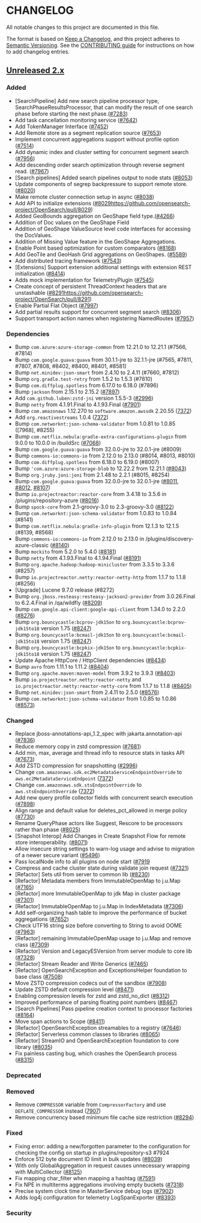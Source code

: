 # CHANGELOG
All notable changes to this project are documented in this file.

The format is based on [Keep a Changelog](https://keepachangelog.com/en/1.0.0/), and this project adheres to [Semantic Versioning](https://semver.org/spec/v2.0.0.html). See the [CONTRIBUTING guide](./CONTRIBUTING.md#Changelog) for instructions on how to add changelog entries.

## [Unreleased 2.x]
### Added
- [SearchPipeline] Add new search pipeline processor type, SearchPhaseResultsProcessor, that can modify the result of one search phase before starting the next phase.([#7283](https://github.com/opensearch-project/OpenSearch/pull/7283))
- Add task cancellation monitoring service ([#7642](https://github.com/opensearch-project/OpenSearch/pull/7642))
- Add TokenManager Interface ([#7452](https://github.com/opensearch-project/OpenSearch/pull/7452))
- Add Remote store as a segment replication source ([#7653](https://github.com/opensearch-project/OpenSearch/pull/7653))
- Implement concurrent aggregations support without profile option ([#7514](https://github.com/opensearch-project/OpenSearch/pull/7514))
- Add dynamic index and cluster setting for concurrent segment search ([#7956](https://github.com/opensearch-project/OpenSearch/pull/7956))
- Add descending order search optimization through reverse segment read. ([#7967](https://github.com/opensearch-project/OpenSearch/pull/7967))
- [Search pipelines] Added search pipelines output to node stats ([#8053](https://github.com/opensearch-project/OpenSearch/pull/8053))
- Update components of segrep backpressure to support remote store. ([#8020](https://github.com/opensearch-project/OpenSearch/pull/8020))
- Make remote cluster connection setup in async ([#8038](https://github.com/opensearch-project/OpenSearch/pull/8038))
- Add API to initialize extensions ([#8029]()https://github.com/opensearch-project/OpenSearch/pull/8029)
- Added GeoBounds aggregation on GeoShape field type.([#4266](https://github.com/opensearch-project/OpenSearch/pull/4266))
- Addition of Doc values on the GeoShape Field
- Addition of GeoShape ValueSource level code interfaces for accessing the DocValues.
- Addition of Missing Value feature in the GeoShape Aggregations.
- Enable Point based optimization for custom comparators ([#8168](https://github.com/opensearch-project/OpenSearch/pull/8168))
- Add GeoTile and GeoHash Grid aggregations on GeoShapes. ([#5589](https://github.com/opensearch-project/OpenSearch/pull/5589))
- Add distributed tracing framework ([#7543](https://github.com/opensearch-project/OpenSearch/issues/7543))
- [Extensions] Support extension additional settings with extension REST initialization ([#8414](https://github.com/opensearch-project/OpenSearch/pull/8414))
- Adds mock implementation for TelemetryPlugin ([#7545](https://github.com/opensearch-project/OpenSearch/issues/7545))
- Create concept of persistent ThreadContext headers that are unstashable ([#8291]()https://github.com/opensearch-project/OpenSearch/pull/8291)
- Enable Partial Flat Object ([#7997](https://github.com/opensearch-project/OpenSearch/pull/7997))
- Add partial results support for concurrent segment search ([#8306](https://github.com/opensearch-project/OpenSearch/pull/8306))
- Support transport action names when registering NamedRoutes ([#7957](https://github.com/opensearch-project/OpenSearch/pull/7957))

### Dependencies
- Bump `com.azure:azure-storage-common` from 12.21.0 to 12.21.1 (#7566, #7814)
- Bump `com.google.guava:guava` from 30.1.1-jre to 32.1.1-jre (#7565, #7811, #7807, #7808, #8402, #8400, #8401, #8581)
- Bump `net.minidev:json-smart` from 2.4.10 to 2.4.11 (#7660, #7812)
- Bump `org.gradle.test-retry` from 1.5.2 to 1.5.3 (#7810)
- Bump `com.diffplug.spotless` from 6.17.0 to 6.18.0 (#7896)
- Bump `jackson` from 2.15.1 to 2.15.2 ([#7897](https://github.com/opensearch-project/OpenSearch/pull/7897))
- Add `com.github.luben:zstd-jni` version 1.5.5-3 ([#2996](https://github.com/opensearch-project/OpenSearch/pull/2996))
- Bump `netty` from 4.1.91.Final to 4.1.93.Final ([#7901](https://github.com/opensearch-project/OpenSearch/pull/7901))
- Bump `com.amazonaws` 1.12.270 to `software.amazon.awssdk` 2.20.55 ([7372](https://github.com/opensearch-project/OpenSearch/pull/7372/))
- Add `org.reactivestreams` 1.0.4 ([7372](https://github.com/opensearch-project/OpenSearch/pull/7372/))
- Bump `com.networknt:json-schema-validator` from 1.0.81 to 1.0.85 ([7968], #8255)
- Bump `com.netflix.nebula:gradle-extra-configurations-plugin` from 9.0.0 to 10.0.0 in /buildSrc ([#7068](https://github.com/opensearch-project/OpenSearch/pull/7068))
- Bump `com.google.guava:guava` from 32.0.0-jre to 32.0.1-jre (#8009)
- Bump `commons-io:commons-io` from 2.12.0 to 2.13.0 (#8014, #8013, #8010)
- Bump `com.diffplug.spotless` from 6.18.0 to 6.19.0 (#8007)
- Bump `'com.azure:azure-storage-blob` to 12.22.2 from 12.21.1 ([#8043](https://github.com/opensearch-project/OpenSearch/pull/8043))
- Bump `org.jruby.joni:joni` from 2.1.48 to 2.2.1 (#8015, #8254)
- Bump `com.google.guava:guava` from 32.0.0-jre to 32.0.1-jre ([#8011](https://github.com/opensearch-project/OpenSearch/pull/8011), [#8012](https://github.com/opensearch-project/OpenSearch/pull/8012), [#8107](https://github.com/opensearch-project/OpenSearch/pull/8107))
- Bump `io.projectreactor:reactor-core` from 3.4.18 to 3.5.6 in /plugins/repository-azure ([#8016](https://github.com/opensearch-project/OpenSearch/pull/8016))
- Bump `spock-core` from 2.1-groovy-3.0 to 2.3-groovy-3.0 ([#8122](https://github.com/opensearch-project/OpenSearch/pull/8122))
- Bump `com.networknt:json-schema-validator` from 1.0.83 to 1.0.84 (#8141)
- Bump `com.netflix.nebula:gradle-info-plugin` from 12.1.3 to 12.1.5 (#8139, #8568)
- Bump `commons-io:commons-io` from 2.12.0 to 2.13.0 in /plugins/discovery-azure-classic ([#8140](https://github.com/opensearch-project/OpenSearch/pull/8140))
- Bump `mockito` from 5.2.0 to 5.4.0 ([#8181](https://github.com/opensearch-project/OpenSearch/pull/8181))
- Bump `netty` from 4.1.93.Final to 4.1.94.Final ([#8191](https://github.com/opensearch-project/OpenSearch/pull/8191))
- Bump `org.apache.hadoop:hadoop-minicluster` from 3.3.5 to 3.3.6 (#8257)
- Bump `io.projectreactor.netty:reactor-netty-http` from 1.1.7 to 1.1.8 (#8256)
- [Upgrade] Lucene 9.7.0 release (#8272)
- Bump `org.jboss.resteasy:resteasy-jackson2-provider` from 3.0.26.Final to 6.2.4.Final in /qa/wildfly ([#8209](https://github.com/opensearch-project/OpenSearch/pull/8209))
- Bump `com.google.api-client:google-api-client` from 1.34.0 to 2.2.0 ([#8276](https://github.com/opensearch-project/OpenSearch/pull/8276))
- Bump `org.bouncycastle:bcprov-jdk15on` to `org.bouncycastle:bcprov-jdk15to18` version 1.75 ([#8247](https://github.com/opensearch-project/OpenSearch/pull/8247))
- Bump `org.bouncycastle:bcmail-jdk15on` to `org.bouncycastle:bcmail-jdk15to18` version 1.75 ([#8247](https://github.com/opensearch-project/OpenSearch/pull/8247))
- Bump `org.bouncycastle:bcpkix-jdk15on` to `org.bouncycastle:bcpkix-jdk15to18` version 1.75 ([#8247](https://github.com/opensearch-project/OpenSearch/pull/8247))
- Update Apache HttpCore / HttpClient dependencies ([#8434](https://github.com/opensearch-project/OpenSearch/pull/8434))
- Bump `avro` from 1.11.1 to 1.11.2 ([#8404](https://github.com/opensearch-project/OpenSearch/pull/8404))
- Bump `org.apache.maven:maven-model` from 3.9.2 to 3.9.3 ([#8403](https://github.com/opensearch-project/OpenSearch/pull/8403))
- Bump `io.projectreactor.netty:reactor-netty` and `io.projectreactor.netty:reactor-netty-core` from 1.1.7 to 1.1.8 ([#8405](https://github.com/opensearch-project/OpenSearch/pull/8405))
- Bump `net.minidev:json-smart` from 2.4.11 to 2.5.0 ([#8576](https://github.com/opensearch-project/OpenSearch/pull/8576))
- Bump `com.networknt:json-schema-validator` from 1.0.85 to 1.0.86 ([#8573](https://github.com/opensearch-project/OpenSearch/pull/8573))

### Changed
- Replace jboss-annotations-api_1.2_spec with jakarta.annotation-api ([#7836](https://github.com/opensearch-project/OpenSearch/pull/7836))
- Reduce memory copy in zstd compression ([#7681](https://github.com/opensearch-project/OpenSearch/pull/7681))
- Add min, max, average and thread info to resource stats in tasks API ([#7673](https://github.com/opensearch-project/OpenSearch/pull/7673))
- Add ZSTD compression for snapshotting ([#2996](https://github.com/opensearch-project/OpenSearch/pull/2996))
- Change `com.amazonaws.sdk.ec2MetadataServiceEndpointOverride` to `aws.ec2MetadataServiceEndpoint` ([7372](https://github.com/opensearch-project/OpenSearch/pull/7372/))
- Change `com.amazonaws.sdk.stsEndpointOverride` to `aws.stsEndpointOverride` ([7372](https://github.com/opensearch-project/OpenSearch/pull/7372/))
- Add new query profile collector fields with concurrent search execution ([#7898](https://github.com/opensearch-project/OpenSearch/pull/7898))
- Align range and default value for deletes_pct_allowed in merge policy ([#7730](https://github.com/opensearch-project/OpenSearch/pull/7730))
- Rename QueryPhase actors like Suggest, Rescore to be processors rather than phase ([#8025](https://github.com/opensearch-project/OpenSearch/pull/8025))
- [Snapshot Interop] Add Changes in Create Snapshot Flow for remote store interoperability. ([#8071](https://github.com/opensearch-project/OpenSearch/pull/8071))
- Allow insecure string settings to warn-log usage and advise to migration of a newer secure variant ([#5496](https://github.com/opensearch-project/OpenSearch/pull/5496))
- Pass localNode info to all plugins on node start ([#7919](https://github.com/opensearch-project/OpenSearch/pull/7919)
- Compress and cache cluster state during validate join request ([#7321](https://github.com/opensearch-project/OpenSearch/pull/7321))
- [Refactor] Sets util from server to common lib ([#8230](https://github.com/opensearch-project/OpenSearch/pull/8230))
- [Refactor] Metadata members from ImmutableOpenMap to j.u.Map ([#7165](https://github.com/opensearch-project/OpenSearch/pull/7165))
- [Refactor] more ImmutableOpenMap to jdk Map in cluster package ([#7301](https://github.com/opensearch-project/OpenSearch/pull/7301))
- [Refactor] ImmutableOpenMap to j.u.Map in IndexMetadata ([#7306](https://github.com/opensearch-project/OpenSearch/pull/7306))
- Add self-organizing hash table to improve the performance of bucket aggregations ([#7652](https://github.com/opensearch-project/OpenSearch/pull/7652))
- Check UTF16 string size before converting to String to avoid OOME ([#7963](https://github.com/opensearch-project/OpenSearch/pull/7963))
- [Refactor] remaining ImmutableOpenMap usage to j.u.Map and remove class ([#7309](https://github.com/opensearch-project/OpenSearch/pull/7309))
- [Refactor] Version and LegacyESVersion from server module to core lib ([#7328](https://github.com/opensearch-project/OpenSearch/pull/7328))
- [Refactor] Stream Reader and Write Generics ([#7465](https://github.com/opensearch-project/OpenSearch/pull/7465))
- [Refactor] OpenSearchException and ExceptionsHelper foundation to base class ([#7508](https://github.com/opensearch-project/OpenSearch/pull/7508))
- Move ZSTD compression codecs out of the sandbox ([#7908](https://github.com/opensearch-project/OpenSearch/pull/7908))
- Update ZSTD default compression level ([#8471](https://github.com/opensearch-project/OpenSearch/pull/8471))
- Enabling compression levels for zstd and zstd_no_dict ([#8312](https://github.com/opensearch-project/OpenSearch/pull/8312))
- Improved performance of parsing floating point numbers ([#8467](https://github.com/opensearch-project/OpenSearch/pull/8467))
- [Search Pipelines] Pass pipeline creation context to processor factories ([#8164](https://github.com/opensearch-project/OpenSearch/pull/8164))
- Move span actions to Scope ([#8411](https://github.com/opensearch-project/OpenSearch/pull/8411))
- [Refactor] OpenSearchException streamables to a registry ([#7646](https://github.com/opensearch-project/OpenSearch/pull/7646))
- [Refactor] Serverless common classes to libraries ([#8065](https://github.com/opensearch-project/OpenSearch/pull/8065))
- [Refactor] StreamIO and OpenSearchException foundation to core library ([#8035](https://github.com/opensearch-project/OpenSearch/pull/8035))
- Fix painless casting bug, which crashes the OpenSearch process ([#8315](https://github.com/opensearch-project/OpenSearch/pull/8315))

### Deprecated

### Removed
- Remove `COMPRESSOR` variable from `CompressorFactory` and use `DEFLATE_COMPRESSOR` instead ([7907](https://github.com/opensearch-project/OpenSearch/pull/7907))
- Remove concurrency based minimum file cache size restriction ([#8294](https://github.com/opensearch-project/OpenSearch/pull/8294))

### Fixed
- Fixing error: adding a new/forgotten parameter to the configuration for checking the config on startup in plugins/repository-s3 #7924
- Enforce 512 byte document ID limit in bulk updates ([#8039](https://github.com/opensearch-project/OpenSearch/pull/8039))
- With only GlobalAggregation in request causes unnecessary wrapping with MultiCollector ([#8125](https://github.com/opensearch-project/OpenSearch/pull/8125))
- Fix mapping char_filter when mapping a hashtag ([#7591](https://github.com/opensearch-project/OpenSearch/pull/7591))
- Fix NPE in multiterms aggregations involving empty buckets ([#7318](https://github.com/opensearch-project/OpenSearch/pull/7318))
- Precise system clock time in MasterService debug logs ([#7902](https://github.com/opensearch-project/OpenSearch/pull/7902))
- Adds log4j configuration for telemetry LogSpanExporter ([#8393](https://github.com/opensearch-project/OpenSearch/pull/8393))

### Security

[Unreleased 2.x]: https://github.com/opensearch-project/OpenSearch/compare/2.8...2.x
